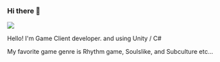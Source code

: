 ### Hi there 👋


<img src="https://img.shields.io/badge/Unity-#000000?style=flat-square&logo=Unity&logoColor=Black"/>

Hello! I'm Game Client developer. and using Unity / C#

My favorite game genre is Rhythm game, Soulslike, and Subculture etc...

